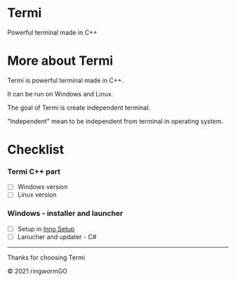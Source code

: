 # Termi
Powerful terminal made in C++

# More about Termi
Termi is powerful terminal made in C++.

It can be run on Windows and Linux.

The goal of Termi is create independent terminal.

"Independent" mean to be independent from terminal in operating system.

# Checklist

### Termi C++ part
- [ ] Windows version
- [ ] Linux version

### Windows - installer and launcher

- [ ] Setup in [Inno Setup](https://github.com/jrsoftware/issrc)
- [ ] Lanucher and updater - C#

____________________________________

Thanks for choosing Termi

© 2021 ringwormGO

